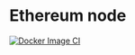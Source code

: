 # Ethereum node

[![Docker Image CI](https://github.com/xorde-nodes/ethereum-node/actions/workflows/docker-image.yml/badge.svg)](https://github.com/xorde-nodes/ethereum-node/actions/workflows/docker-image.yml)

